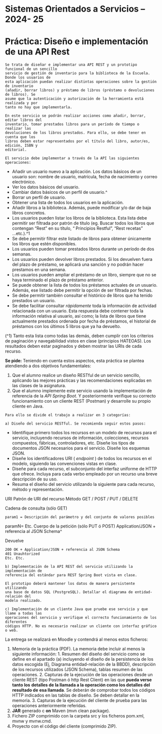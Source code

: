# Sistemas Orientados a Servicios – 2024- 25

# Práctica: Diseño e implementación de una API Rest

```
Se trata de diseñar e implementar una API REST y un prototipo funcional de un sencillo
servicio de gestión de inventario para la biblioteca de la Escuela. Donde los usuarios de
esta aplicación puedan realizar distintas operaciones sobre la gestión de inventario
(añadir, borrar libros) y préstamo de libros (préstamo o devoluciones de libros). Se
asume que la autenticación y autorización de la herramienta está realizada y por
tanto no hay que implementarla.
```
```
En este servicio se podrán realizar acciones como añadir, borrar, editar libros del
inventario, tomar prestados libros para un período de tiempo o realizar las
devoluciones de los libros prestados. Para ello, se debe tener en cuenta que los
libros deben estar representados por el título del libro, autor/es, edición, ISBN y
editorial.
```
```
El servicio debe implementar a través de la API las siguientes operaciones:
```
- Añadir un usuario nuevo a la aplicación. Los datos básicos de un usuario son:
    nombre de usuario, matrícula, fecha de nacimiento y correo electrónico.
- Ver los datos básicos del usuario.
- Cambiar datos básicos de un perfil de usuario.^
- Borrar un perfil de usuario.
- Obtener una lista de todos los usuarios en la aplicación.
- Añadir libros a la biblioteca. Además, puede modificar y/o dar de baja libros
    concretos.
- Los usuarios pueden listar los libros de la biblioteca. Esta lista debe permitir ser
    filtrada por patrón de título (eg. Buscar todos los libros que contengan “Rest” en
    su título, “ Principios Restful”, “Rest recetas” ...etc.).^1
- Se debe permitir filtrar este listado de libros para obtener únicamente los libros
    que estén disponibles.
- Los usuarios pueden tomar prestados libros durante un período de dos semanas.
- Los usuarios pueden devolver libros prestados. Si los devuelven fuera del plazo de
    préstamo, se aplicará una sanción y no podrán hacer prestamos en una semana.
- Los usuarios pueden ampliar el préstamo de un libro, siempre que no se haya
    terminado el plazo de préstamo anterior.
- Se puede obtener la lista de todos los préstamos actuales de un usuario. Además,
    ese listado debe permitir la opción de ser filtrada por fechas.
- Se debe permitir también consultar el histórico de libros que ha tenido prestados
    un usuario.
- Se debe facilitar consultar _rápidamente_ toda la información de actividad
    relacionada con un usuario. Esta respuesta debe contener toda la información
    relativa al usuario, así como; la lista de libros que tiene actualmente prestados
    ordenada por fecha de préstamos, el historial de préstamos con los últimos 5
    libros que ya ha devuelto.

(^1) Tanto esta lista como todas las demás, deben cumplir con los criterios de paginación y
navegabilidad vistos en clase (principios HATEOAS). Los resultados deben estar paginados y deben
mostrar las URIs de cada recurso.


**Se pide:**
Teniendo en cuenta estos aspectos, esta práctica se plantea atendiendo a dos objetivos
fundamentales:

1. Que el alumno realice un diseño RESTful de un servicio sencillo, aplicando las
mejores prácticas y las recomendaciones explicadas en las clases de la asignatura.
2. Que el alumno implemente este servicio usando la implementación de
referencia de la _API Spring Boot_. Y posteriormente verifique su correcto
funcionamiento con un cliente REST (Postman) y desarrolle su propio cliente en Java.

```
Para ello se divide el trabajo a realizar en 3 categorías:
```
```
a) Diseño del servicio RESTful. Se recomienda seguir estos pasos:
```
- Identifique primero todos los recursos en un modelo de recursos para el
    servicio, incluyendo recursos de información, colecciones, recursos
    compuestos, fábricas, controladores, etc. Diseñe los tipos de documentos JSON
    necesarios para el servicio. Diseñe los esquemas JSON.
- Diseñe los identificadores URI ( _endpoint_ ) de todos los recursos en el modelo,
    siguiendo las convenciones vistas en clase.
- Diseñe para cada recurso, el subconjunto del interfaz uniforme de HTTP que
    ofrece. Incluya para cada verbo empleado por un recurso una breve
    descripción de su uso.
- Resuma el diseño del servicio utilizando la siguiente para cada recurso,
    método y representación.

URI Patrón de URI del recurso
Método GET / POST / PUT / DELETE

Cadena de consulta
(sólo GET)

```
param1 = Descripción del parámetro y del conjunto de valores posibles
```
paramN= Etc.
Cuerpo de la petición
(sólo PUT ó POST) Application/JSON + referencia al JSON Schema^

Devuelve

```
200 OK + Application/JSON + referencia al JSON Schema
401 Unauhtorized
Etc. Etc.
```
```
b) Implementación de la API REST del servicio utilizando la implementación de
referencia del estándar para REST Spring Boot vista en clase.
```
```
El prototipo deberá mantener los datos de manera persistente utilizando
una base de datos SQL (PostgreSQL). Detallar el diagrama de entidad-relación del
modelo realizado.
```
```
c) Implementación de un cliente Java que pruebe ese servicio y que llame a todas las
operaciones del servicio y verifique el correcto funcionamiento de los diferentes
códigos HTTP. No es necesario realizar un cliente con interfaz gráfico o web.
```

La entrega se realizará en Moodle y contendrá al menos estos ficheros:

1. Memoria de la práctica (PDF). La memoria debe incluir al menos la siguiente
    información:
       1. Resumen del diseño del servicio como se define en el apartado (a)
          incluyendo el diseño de la persistencia de los datos escogida (Ej,
          Diagrama entidad-relación de la BBDD), descripción de los recursos
          utilizados (JSON Schema), tablas resumen de las operaciones.
       2. Capturas de la ejecución de las operaciones desde un cliente REST
          (tipo Postman ó http Rest Client) en las que **pueda verse tanto los**
          **detalles de la llamada a la operación como los detalles del resultado de**
          **esa llamada**. Se deberán de comprobar todos los códigos HTTP indicados
          en las tablas de diseño. Se deben detallar en la memoria.
       3. Capturas de la ejecución del cliente de prueba para las operaciones
          anteriormente referidas.
2. **JAR** generado c **on** Maven (mvn clean package).
3. Fichero ZIP comprimido con la carpeta src y los ficheros pom.xml, mvnw y
    mvnw.cmd.
4. Proyecto con el código del cliente (comprimido ZIP).

